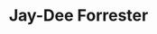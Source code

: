 ---
title: Jay-Dee Forrester
type: channel
channel: jaydeeforrester
menu:
  main:
    parent: Channels
videos:
- TODO
---